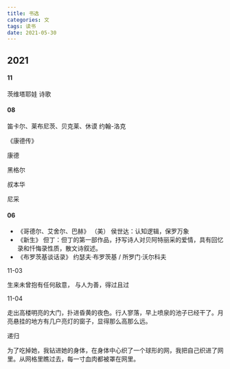 ```yaml
---
title: 书选
categories: 文
tags: 读书
date: 2021-05-30
---
```


## 2021

#### 11

茨维塔耶娃  诗歌

#### 08

笛卡尔、莱布尼茨、贝克莱、休谟  约翰-洛克

《康德传》

康德

黑格尔

叔本华

尼采

#### 06

- 《哥德尔、艾舍尔、巴赫》 （美） 侯世达：认知逻辑，保罗万象
- 《新生》 但丁：但丁的第一部作品，抒写诗人对贝阿特丽采的爱情，具有回忆录和忏悔录性质，散文诗叙述。
- 《布罗茨基谈话录》  约瑟夫·布罗茨基 / 所罗门·沃尔科夫



11-03

生来未曾抱有任何敌意， 与人为善，得过且过

11-04

走出高楼明亮的大门，扑进昏黄的夜色。行人寥落，早上喷泉的池子已经干了。月亮悬挂的地方有几户亮灯的窗子，显得那么高那么远。

递归

为了吃掉她，我钻进她的身体，在身体中心织了一个球形的网，我把自己织进了网里。从网格里瞧过去，每一寸血肉都被罩在网里。




